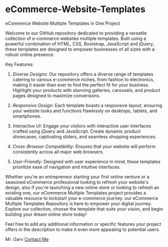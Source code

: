 # eCommerce-Website-Templates
eCommerce Website Multiple Templates in One Project

Welcome to our GitHub repository dedicated to providing a versatile collection of e-commerce websites multiple templates. Built using a powerful combination of HTML, CSS, Bootstrap, JavaScript and jQuery, these templates are designed to empower businesses of all sizes with a robust online presence.

Key Features:

1. *Diverse Designs:* Our repository offers a diverse range of templates catering to various e-commerce niches, from fashion to electronics, making it easier than ever to find the perfect fit for your business. Highlight your products with stunning galleries, carousels, and product pages designed to maximize conversions.

2. *Responsive Design:* Each template boasts a responsive layout, ensuring your website looks and functions flawlessly on desktops, tablets, and smartphones. 

3. *Interactive UI:* Engage your visitors with interactive user interfaces crafted using jQuery and JavaScript. Create dynamic product showcases, captivating sliders, and seamless shopping experiences.

4. *Cross-Browser Compatibility:* Ensures that your website will perform consistently across all major web browsers.

5. *User-Friendly:* Designed with user experience in mind, these templates prioritize ease of navigation and intuitive interfaces.

Whether you're an entrepreneur starting your first online venture or a seasoned eCommerce professional looking to refresh your website's design, also if you're launching a new online store or looking to refresh an existing one, our eCommerce Multiple Templates project provides a valuable resource to kickstart your e-commerce journey. our eCommerce Multiple Templates Repository is here to empower your digital journey. Explore our collection, choose the template that suits your vision, and begin building your dream online store today!

Feel free to add any additional information or specific features your project offers in the description to make it even more appealing to potential users.



Mr. Garv
[Contact Me](https://www.t.me/collabgarv)
